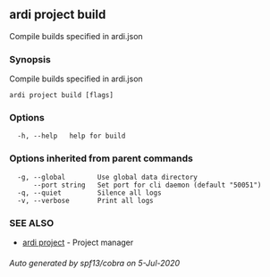 ## ardi project build

Compile builds specified in ardi.json

### Synopsis


Compile builds specified in ardi.json

```
ardi project build [flags]
```

### Options

```
  -h, --help   help for build
```

### Options inherited from parent commands

```
  -g, --global        Use global data directory
      --port string   Set port for cli daemon (default "50051")
  -q, --quiet         Silence all logs
  -v, --verbose       Print all logs
```

### SEE ALSO

* [ardi project](ardi_project.md)	 - Project manager

###### Auto generated by spf13/cobra on 5-Jul-2020

